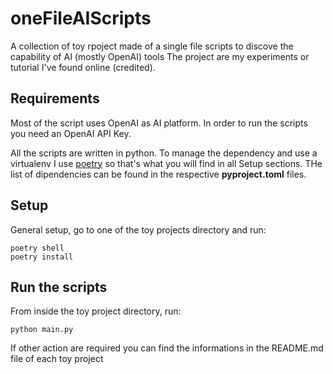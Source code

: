 # oneFileAIScripts

A collection of toy rpoject made of a single file scripts to discove the capability of AI (mostly OpenAI) tools
The project are my experiments or tutorial I've found online (credited).

## Requirements

Most of the script uses OpenAI as AI platform.
In order to run the scripts you need an OpenAI API Key.

All the scripts are written in python. To manage the dependency and use a virtualenv I use [poetry](https://python-poetry.org/) so that's what you will find in all Setup sections.
THe list of dipendencies can be found in the respective **pyproject.toml** files.

## Setup

General setup, go to one of the toy projects directory and run:

```
poetry shell
poetry install
```

## Run the scripts

From inside the toy project directory, run:

```
python main.py
```

If other action are required you can find the informations in the README.md file of each toy project

